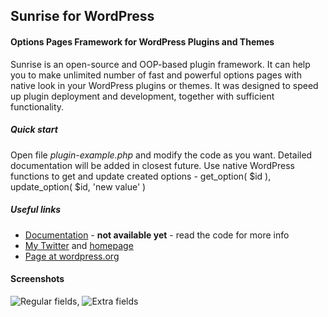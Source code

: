 Sunrise for WordPress
---------------------

#### Options Pages Framework for WordPress Plugins and Themes

Sunrise is an open-source and OOP-based plugin framework. It can help you to make unlimited number of fast and powerful options pages with native look in your WordPress plugins or themes. It was designed to speed up plugin deployment and development, together with sufficient
functionality.

##### Quick start

Open file _plugin-example.php_ and modify the code as you want. Detailed documentation will be added in closest future. Use native WordPress functions to get and update created options - get_option( $id ), update_option( $id, 'new value' )

##### Useful links

* [Documentation](https://gndev.info/kb/) - __not available yet__ - read the code for more info
* [My Twitter](http://twitter.com/gndevinfo) and [homepage](http://gndev.info/)
* [Page at wordpress.org](http://wordpress.org/plugins/sunrise/)

#### Screenshots

![Regular fields](https://raw.github.com/gndev/sunrise/master/regular-fields.png), ![Extra fields](https://raw.github.com/gndev/sunrise/master/extra-fields.png)